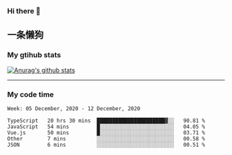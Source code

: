 ### Hi there 👋

## 一条懒狗
<!--
**kiss-me-quickly/kiss-me-quickly** is a ✨ _special_ ✨ repository because its `README.md` (this file) appears on your GitHub profile.

Here are some ideas to get you started:

- 🔭 I’m currently working on ...
- 🌱 I’m currently learning ...
- 👯 I’m looking to collaborate on ...
- 🤔 I’m looking for help with ...
- 💬 Ask me about ...
- 📫 How to reach me: ...
- 😄 Pronouns: ...
- ⚡ Fun fact: ...
-->


### My gtihub stats

[![Anurag's github stats](https://github-readme-stats.vercel.app/api?username=kiss-me-quickly)](https://github.com/anuraghazra/github-readme-stats)

***

### My code time

<!--START_SECTION:waka-->
```text
Week: 05 December, 2020 - 12 December, 2020

TypeScript   20 hrs 30 mins  ██████████████████████▓░░   90.81 % 
JavaScript   54 mins         █░░░░░░░░░░░░░░░░░░░░░░░░   04.05 % 
Vue.js       50 mins         █░░░░░░░░░░░░░░░░░░░░░░░░   03.71 % 
Other        7 mins          ░░░░░░░░░░░░░░░░░░░░░░░░░   00.58 % 
JSON         6 mins          ░░░░░░░░░░░░░░░░░░░░░░░░░   00.51 % 
```
<!--END_SECTION:waka-->

